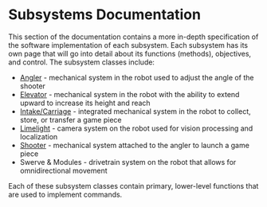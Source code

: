 # Subsystems Documentation

This section of the documentation contains a more in-depth specification of the software implementation of each subsystem. Each subsystem has its own page that will go into detail about its functions (methods), objectives, and control. The subsystem classes include:

- [Angler](ANGLER.md) - mechanical system in the robot used to adjust the angle of the shooter
- [Elevator](ELEVATOR.md) - mechanical system in the robot with the ability to extend upward to increase its height and reach
- [Intake/Carriage](INTAKECARRIAGE.md) - integrated mechanical system in the robot to collect, store, or transfer a game piece 
- [Limelight](LIMELIGHT.md) - camera system on the robot used for vision processing and localization
- [Shooter](SHOOTER.md) - mechanical system attached to the angler to launch a game piece
- Swerve & Modules - drivetrain system on the robot that allows for omnidirectional movement

Each of these subsystem classes contain primary, lower-level functions that are used to implement commands.